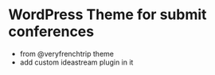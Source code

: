 # WordPress Theme for submit conferences

* from @veryfrenchtrip theme
* add custom ideastream plugin in it